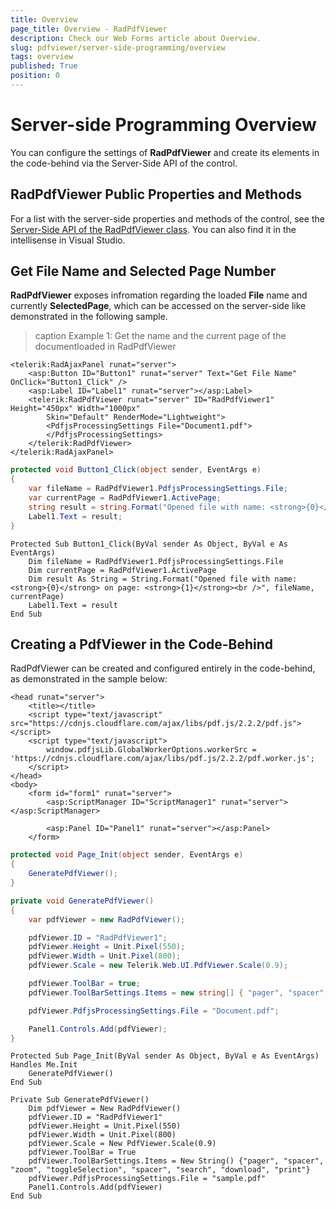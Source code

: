```yaml
---
title: Overview
page_title: Overview - RadPdfViewer
description: Check our Web Forms article about Overview.
slug: pdfviewer/server-side-programming/overview
tags: overview
published: True
position: 0
---
```


# Server-side Programming Overview

You can configure the settings of **RadPdfViewer** and create its elements in the code-behind via the Server-Side API of the control.

## RadPdfViewer Public Properties and Methods

For a list with the server-side properties and methods of the control, see the [Server-Side API of the RadPdfViewer class](https://docs.telerik.com/devtools/aspnet-ajax/api/server/Telerik.Web.UI/RadPdfViewer). You can also find it in the intellisense in Visual Studio.

## Get File Name and Selected Page Number

**RadPdfViewer** exposes infromation regarding the loaded **File** name and currently **SelectedPage**, which can be accessed on the server-side like demonstrated in the following sample.

>caption Example 1: Get the name and the current page of the documentloaded in RadPdfViewer

````ASP.NET
<telerik:RadAjaxPanel runat="server">
    <asp:Button ID="Button1" runat="server" Text="Get File Name" OnClick="Button1_Click" />
    <asp:Label ID="Label1" runat="server"></asp:Label>
    <telerik:RadPdfViewer runat="server" ID="RadPdfViewer1" Height="450px" Width="1000px"
        Skin="Default" RenderMode="Lightweight">
        <PdfjsProcessingSettings File="Document1.pdf">
        </PdfjsProcessingSettings>
    </telerik:RadPdfViewer>
</telerik:RadAjaxPanel>
````

````C#
protected void Button1_Click(object sender, EventArgs e)
{
    var fileName = RadPdfViewer1.PdfjsProcessingSettings.File;
    var currentPage = RadPdfViewer1.ActivePage;
    string result = string.Format("Opened file with name: <strong>{0}</strong> on page: <strong>{1}</strong><br />", fileName, currentPage);
    Label1.Text = result;
}
````
````VB
Protected Sub Button1_Click(ByVal sender As Object, ByVal e As EventArgs)
    Dim fileName = RadPdfViewer1.PdfjsProcessingSettings.File
    Dim currentPage = RadPdfViewer1.ActivePage
    Dim result As String = String.Format("Opened file with name: <strong>{0}</strong> on page: <strong>{1}</strong><br />", fileName, currentPage)
    Label1.Text = result
End Sub
````

## Creating a PdfViewer in the Code-Behind

RadPdfViewer can be created and configured entirely in the code-behind, as demonstrated in the sample below:

````ASP.NET
<head runat="server">
    <title></title>
    <script type="text/javascript" src="https://cdnjs.cloudflare.com/ajax/libs/pdf.js/2.2.2/pdf.js"></script>
    <script type="text/javascript">
        window.pdfjsLib.GlobalWorkerOptions.workerSrc = 'https://cdnjs.cloudflare.com/ajax/libs/pdf.js/2.2.2/pdf.worker.js';
    </script>
</head>
<body>
    <form id="form1" runat="server">
        <asp:ScriptManager ID="ScriptManager1" runat="server"></asp:ScriptManager>

        <asp:Panel ID="Panel1" runat="server"></asp:Panel>
    </form>
````

````C#
protected void Page_Init(object sender, EventArgs e)
{
    GeneratePdfViewer();
}

private void GeneratePdfViewer()
{
    var pdfViewer = new RadPdfViewer();

    pdfViewer.ID = "RadPdfViewer1";
    pdfViewer.Height = Unit.Pixel(550);
    pdfViewer.Width = Unit.Pixel(800);
    pdfViewer.Scale = new Telerik.Web.UI.PdfViewer.Scale(0.9);

    pdfViewer.ToolBar = true;
    pdfViewer.ToolBarSettings.Items = new string[] { "pager", "spacer", "zoom", "toggleSelection", "spacer", "search", "download", "print" };

    pdfViewer.PdfjsProcessingSettings.File = "Document.pdf";

    Panel1.Controls.Add(pdfViewer);
}
````
````VB
Protected Sub Page_Init(ByVal sender As Object, ByVal e As EventArgs) Handles Me.Init
    GeneratePdfViewer()
End Sub

Private Sub GeneratePdfViewer()
    Dim pdfViewer = New RadPdfViewer()
    pdfViewer.ID = "RadPdfViewer1"
    pdfViewer.Height = Unit.Pixel(550)
    pdfViewer.Width = Unit.Pixel(800)
    pdfViewer.Scale = New PdfViewer.Scale(0.9)
    pdfViewer.ToolBar = True
    pdfViewer.ToolBarSettings.Items = New String() {"pager", "spacer", "zoom", "toggleSelection", "spacer", "search", "download", "print"}
    pdfViewer.PdfjsProcessingSettings.File = "sample.pdf"
    Panel1.Controls.Add(pdfViewer)
End Sub
````

 
